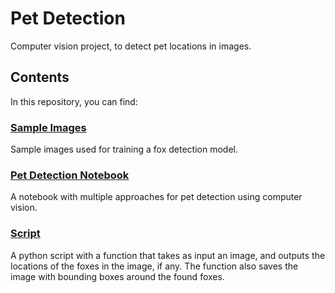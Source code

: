 # Pet Detection

Computer vision project, to detect pet locations in images.

## Contents

In this repository, you can find:

### [Sample Images](img)

Sample images used for training a fox detection model.

### [Pet Detection Notebook](Pet%20Detection.ipynb)

A notebook with multiple approaches for pet detection using computer vision.

### [Script](finders/fox_finder.py)

A python script with a function that takes as input an image, and outputs the locations of the foxes in the image, if any. The function also saves the image with bounding boxes around the found foxes.
